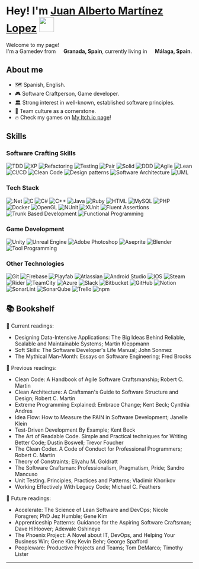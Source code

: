 # Hey! I'm [Juan Alberto Martínez Lopez](https://www.linkedin.com/in/juan-albert/)  <img src="https://emojis.slackmojis.com/emojis/images/1643514588/5906/this-is-fine-fire.gif" width="40"/>

<p>Welcome to my page! </br> I'm a Gamedev from <img src="https://cdn-icons-png.flaticon.com/128/323/323365.png" width="13"/> <b>Granada, Spain</b>, currently living in <img src="https://cdn-icons-png.flaticon.com/128/323/323365.png" width="13"/> <b>Málaga, Spain</b>. </p>

## About me

* 🗺 Spanish, English.
* 🎮 Software Craftperson, Game developer.
* 🏛️ Strong interest in well-known, established software principles.
* 🤝 Team culture as a cornerstone.
* 🔥 Check my games on [My Itch.io page](https://whiestar.itch.io/)!

## Skills

### Software Crafting Skills

<p>
<img alt="TDD" src="https://img.shields.io/badge/TDD-FFFFFF?style=flat-square" />
<img alt="XP" src="https://img.shields.io/badge/XP-darkolivegreen?style=flat-square" />
<img alt="Refactoring" src="https://img.shields.io/badge/Refactoring-brown?style=flat-square" />
<img alt="Testing" src="https://img.shields.io/badge/Test_Automation-darkcyan?style=flat-square" />
<img alt="Pair" src="https://img.shields.io/badge/Pair%2FMob_Programming-crimson?style=flat-square" />
<img alt="Solid" src="https://img.shields.io/badge/SOLID-darkblue?style=flat-square" />
<img alt="DDD" src="https://img.shields.io/badge/DDD-blue?style=flat-square" />
<img alt="Agile" src="https://img.shields.io/badge/Agile-blue?style=flat-square" />
<img alt="Lean" src="https://img.shields.io/badge/Lean-blue?style=flat-square" />
<img alt="CI/CD" src="https://img.shields.io/badge/CI/CD-blue?style=flat-square" />
<img alt="Clean Code" src="https://img.shields.io/badge/Clean%20Code-blue?style=flat-square" />
<img alt="Design patterns" src="https://img.shields.io/badge/Design%20patterns-blue?style=flat-square" />
<img alt="Software Architecture" src="https://img.shields.io/badge/Software%20Architecture-blue?style=flat-square" />
<img alt="UML" src="https://img.shields.io/badge/UML-blue?style=flat-square" />
</p>

### Tech Stack

<p>
<img alt=".Net" src="https://img.shields.io/badge/.NET-5C2D91?style=flat-square&logo=.net&logoColor=white" />
<img alt="C" src="https://img.shields.io/badge/c-%2300599C.svg?style=flat-square&logo=c&logoColor=white" />
<img alt="C#" src="https://img.shields.io/badge/c%23-%23239120.svg?style=flat-square&logo=csharp&logoColor=white" />
<img alt="C++" src="https://img.shields.io/badge/c++-%2300599C.svg?style=flat-square&logo=c%2B%2B&logoColor=white" />
<img alt="Java" src="https://img.shields.io/badge/java-%23ED8B00.svg?style=flat-square&logo=openjdk&logoColor=white" />
<img alt="Ruby" src="https://img.shields.io/badge/ruby-%23CC342D.svg?style=flat-square&logo=ruby&logoColor=white" />
<img alt="HTML" src="https://img.shields.io/badge/html5-%23E34F26.svg?style=flat-square&logo=html5&logoColor=white" />
<img alt="MySQL" src="https://img.shields.io/badge/mysql-4479A1.svg?style=flat-square&logo=mysql&logoColor=white" />
<img alt="PHP" src="https://img.shields.io/badge/php-%23777BB4.svg?style=flat-square&logo=php&logoColor=white" />
<img alt="Docker" src="https://img.shields.io/badge/-Docker-46a2f1?style=flat-square&logo=docker&logoColor=white" />
<img alt="OpenGL" src="https://img.shields.io/badge/OpenGL-%23FFFFFF.svg?style=flat-square&logo=opengl" />
<img alt="NUnit" src="https://img.shields.io/badge/NUnit-blue?style=flat-square" />
<img alt="XUnit" src="https://img.shields.io/badge/XUnit-blue?style=flat-square" />
<img alt="Fluent Assertions" src="https://img.shields.io/badge/Fluent%20Assertions-blue?style=flat-square" />
<img alt="Trunk Based Development" src="https://img.shields.io/badge/Trunk%20Based%20Development-blue?style=flat-square" />
<img alt="Functional Programming" src="https://img.shields.io/badge/Functional%20Programming-blue?style=flat-square" />
</p>

### Game Development

<p>
<img alt="Unity" src="https://img.shields.io/badge/unity-%23000000.svg?style=flat-square&logo=unity&logoColor=white" />
<img alt="Unreal Engine" src="https://img.shields.io/badge/unrealengine-%23313131.svg?style=flat-square&logo=unrealengine&logoColor=white" />
<img alt="Adobe Photoshop" src="https://img.shields.io/badge/adobe%20photoshop-%2331A8FF.svg?style=flat-square&logo=adobe%20photoshop&logoColor=white" />
<img alt="Aseprite" src="https://img.shields.io/badge/Aseprite-FFFFFF?style=flat-square&logo=Aseprite&logoColor=#7D929E" />
<img alt="Blender" src="https://img.shields.io/badge/blender-%23F5792A.svg?style=flat-square&logo=blender&logoColor=white" />
<img alt="Tool Programming" src="https://img.shields.io/badge/Tool%2FProgramming-blue?style=flat-square" />
</p>

### Other Technologies

<p>
<img alt="Git" src="https://img.shields.io/badge/git-%23F05033.svg?style=flat-square&logo=git&logoColor=white" />
<img alt="Firebase" src="https://img.shields.io/badge/firebase-a08021?style=flat-square&logo=firebase&logoColor=ffcd34" />
<img alt="Playfab" src="https://img.shields.io/badge/Playfab-blue?style=flat-square" />
<img alt="Atlassian" src="https://img.shields.io/badge/Atlassian-blue?style=flat-square" />
<img alt="Android Studio" src="https://img.shields.io/badge/android%20studio-346ac1?style=flat-square&logo=android%20studio&logoColor=white" />
<img alt="IOS" src="https://img.shields.io/badge/iOS-000000?style=flat-square&logo=ios&logoColor=white" />
<img alt="Steam" src="https://img.shields.io/badge/steam-%23000000.svg?style=flat-square&logo=steam&logoColor=white" />
<img alt="Rider" src="https://img.shields.io/badge/Rider-000000.svg?style=flat-square&logo=Rider&logoColor=white&color=black&labelColor=crimson" />
<img alt="TeamCity" src="https://img.shields.io/badge/teamcity-000000.svg?style=flat-square&logo=teamcity&logoColor=white" />
<img alt="Azure" src="https://img.shields.io/badge/azure-%230072C6.svg?style=flat-square&logo=microsoftazure&logoColor=white" />
<img alt="Slack" src="https://img.shields.io/badge/Slack-4A154B?style=flat-square&logo=slack&logoColor=white" />
<img alt="Bitbucket" src="https://img.shields.io/badge/bitbucket-%230047B3.svg?style=flat-square&logo=bitbucket&logoColor=white" />
<img alt="GitHub" src="https://img.shields.io/badge/github-%23121011.svg?style=flat-square&logo=github&logoColor=white" />
<img alt="Notion" src="https://img.shields.io/badge/Notion-%23000000.svg?style=flat-square&logo=notion&logoColor=white" />
<img alt="SonarLint" src="https://img.shields.io/badge/SonarLint-CB2029?style=flat-square&logo=SONARLINT&logoColor=white" />
<img alt="SonarQube" src="https://img.shields.io/badge/SonarQube-black?style=flat-square&logo=sonarqube&logoColor=4E9BCD" />
<img alt="Trello" src="https://img.shields.io/badge/Trello-%23026AA7.svg?style=flat-square&logo=Trello&logoColor=white" />
<img alt="npm" src="https://img.shields.io/badge/-NPM-CB3837?style=flat-square&logo=npm&logoColor=white" />
</p>

## 📚 Bookshelf

📖 Current readings:

* Designing Data-Intensive Applications: The Big Ideas Behind Reliable, Scalable and Maintainable Systems; Martin Kleppmann
* Soft Skills: The Software Developer's Life Manual; John Sonmez
* The Mythical Man-Month: Essays on Software Engineering; Fred Brooks

📕 Previous readings:

* Clean Code: A Handbook of Agile Software Craftsmanship; Robert C. Martin
* Clean Architecture: A Craftsman's Guide to Software Structure and Design; Robert C. Martin
* Extreme Programming Explained: Embrace Change; Kent Beck; Cynthia Andres
* Idea Flow: How to Measure the PAIN in Software Development; Janelle Klein
* Test-Driven Development By Example; Kent Beck
* The Art of Readable Code. Simple and Practical techniques for Writing Better Code; Dustin Boswell; Trevor Foucher
* The Clean Coder. A Code of Conduct for Professional Programmers; Robert C. Martin
* Theory of Constraints; Eliyahu M. Goldratt
* The Software Craftsman: Professionalism, Pragmatism, Pride; Sandro Mancuso
* Unit Testing. Principles, Practices and Patterns; Vladimir Khorikov
* Working Effectively With Legacy Code; Michael C. Feathers

🔮 Future readings:

* Accelerate: The Science of Lean Software and DevOps; Nicole Forsgren; PhD Jez Humble; Gene Kim
* Apprenticeship Patterns: Guidance for the Aspiring Software Craftsman; Dave H Hoover; Adewale Oshineye
* The Phoenix Project: A Novel about IT, DevOps, and Helping Your Business Win; Gene Kim; Kevin Behr; George Spafford
* Peopleware: Productive Projects and Teams; Tom DeMarco; Timothy Lister

---
